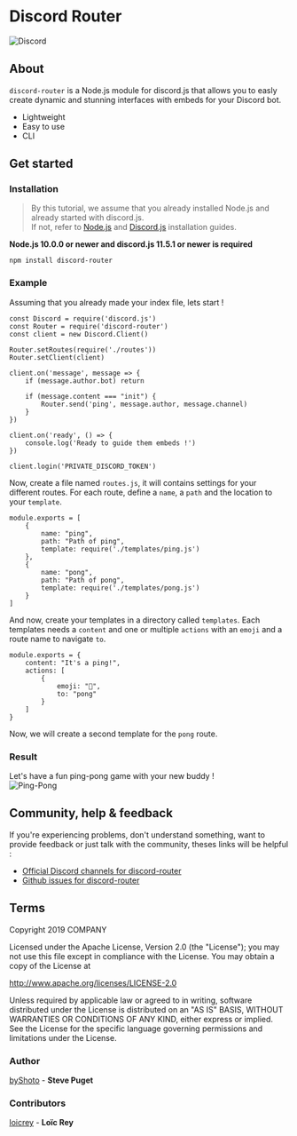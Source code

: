 # Discord Router
![Discord](https://img.shields.io/discord/598919127125458947.svg?color=%237289DA&label=COMPANY&logo=discord&logoColor=white&style=flat-square)

## About

```discord-router``` is a Node.js module for discord.js that allows you to easly create dynamic and stunning interfaces with embeds for your Discord bot.
- Lightweight
- Easy to use
- CLI

## Get started

### Installation
> By this tutorial, we assume that you already installed Node.js and already started with discord.js.
<br>If not, refer to [Node.js](https://github.com/discordjs/discord.js/tree/stable#installation) and [Discord.js](https://github.com/discordjs/discord.js/tree/stable#installation) installation guides.

**Node.js 10.0.0 or newer and discord.js 11.5.1 or newer is required**
      
    npm install discord-router
    
### Example
Assuming that you already made your index file, lets start !
```node
const Discord = require('discord.js')
const Router = require('discord-router')
const client = new Discord.Client()

Router.setRoutes(require('./routes'))
Router.setClient(client)

client.on('message', message => {
    if (message.author.bot) return

    if (message.content === "init") {
        Router.send('ping', message.author, message.channel)
    }
})

client.on('ready', () => {
    console.log('Ready to guide them embeds !')
})

client.login('PRIVATE_DISCORD_TOKEN')
```

Now, create a file named ``routes.js``, it will contains settings for your different routes.
For each route, define a ``name``, a ``path`` and the location to your ``template``.
```node
module.exports = [
    {
        name: "ping",
        path: "Path of ping",
        template: require('./templates/ping.js')
    },
    {
        name: "pong",
        path: "Path of pong",
        template: require('./templates/pong.js')
    }
]
```

And now, create your templates in a directory called ``templates``.
Each templates needs a ``content`` and one or multiple ``actions`` with an ``emoji`` and a route name to navigate ``to``.
```node
module.exports = {
    content: "It's a ping!",
    actions: [
        {
            emoji: "🏓",
            to: "pong"
        }
    ]
}
```

Now, we will create a second template for the ``pong`` route.

### Result
Let's have a fun ping-pong game with your new buddy !<br>
![Ping-Pong](https://gyazo.com/915c7e881d15737612714f5fb0a3bdb5)

## Community, help & feedback
If you're experiencing problems, don't understand something, want to provide feedback or just talk with the community, theses links will be helpful :
- [Official Discord channels for discord-router](https://discord.gg/mQVVMc9)
- [Github issues for discord-router](https://github.com/byShoto/Discord-router/issues)

## Terms
   Copyright 2019 COMPANY

   Licensed under the Apache License, Version 2.0 (the "License");
   you may not use this file except in compliance with the License.
   You may obtain a copy of the License at

   http://www.apache.org/licenses/LICENSE-2.0

   Unless required by applicable law or agreed to in writing, software
   distributed under the License is distributed on an "AS IS" BASIS,
   WITHOUT WARRANTIES OR CONDITIONS OF ANY KIND, either express or implied.
   See the License for the specific language governing permissions and
   limitations under the License.

### Author
[byShoto](https://github.com/byShoto) - **Steve Puget**
### Contributors
[loicrey](https://github.com/loicrey) - **Loïc Rey**
